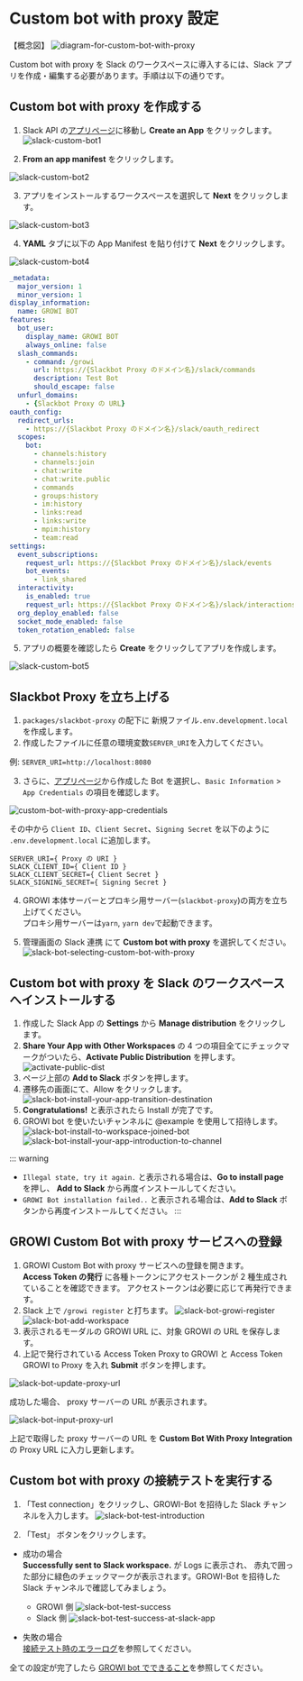 # Custom bot with proxy 設定

【概念図】
<img :src="$withBase('/assets/images/slack-bot-outline-custom-with-proxy.png')" alt="diagram-for-custom-bot-with-proxy">

Custom bot with proxy を Slack のワークスペースに導入するには、Slack アプリを作成・編集する必要があります。手順は以下の通りです。

## Custom bot with proxy を作成する

1. Slack API の[アプリページ](https://api.slack.com/apps)に移動し **Create an App** をクリックします。
   <img :src="$withBase('/assets/images/slack-custom-bot1.png')" alt="slack-custom-bot1">

2. **From an app manifest** をクリックします。
  <img :src="$withBase('/assets/images/slack-custom-bot2.png')" alt="slack-custom-bot2">

3. アプリをインストールするワークスペースを選択して **Next** をクリックします。
  <img :src="$withBase('/assets/images/slack-custom-bot3.png')" alt="slack-custom-bot3">

4. **YAML** タブに以下の App Manifest を貼り付けて **Next** をクリックします。
  <img :src="$withBase('/assets/images/slack-custom-bot4.png')" alt="slack-custom-bot4">

  ```yaml
  _metadata:
    major_version: 1
    minor_version: 1
  display_information:
    name: GROWI BOT
  features:
    bot_user:
      display_name: GROWI BOT
      always_online: false
    slash_commands:
      - command: /growi
        url: https://{Slackbot Proxy のドメイン名}/slack/commands
        description: Test Bot
        should_escape: false
    unfurl_domains:
      - {Slackbot Proxy の URL}
  oauth_config:
    redirect_urls:
      - https://{Slackbot Proxy のドメイン名}/slack/oauth_redirect
    scopes:
      bot:
        - channels:history
        - channels:join
        - chat:write
        - chat:write.public
        - commands
        - groups:history
        - im:history
        - links:read
        - links:write
        - mpim:history
        - team:read
  settings:
    event_subscriptions:
      request_url: https://{Slackbot Proxy のドメイン名}/slack/events
      bot_events:
        - link_shared
    interactivity:
      is_enabled: true
      request_url: https://{Slackbot Proxy のドメイン名}/slack/interactions
    org_deploy_enabled: false
    socket_mode_enabled: false
    token_rotation_enabled: false
  ```

5. アプリの概要を確認したら **Create** をクリックしてアプリを作成します。
  <img :src="$withBase('/assets/images/slack-custom-bot5.png')" alt="slack-custom-bot5">

## Slackbot Proxy を立ち上げる

1. `packages/slackbot-proxy` の配下に 新規ファイル`.env.development.local`を作成します。
1. 作成したファイルに任意の環境変数`SERVER_URI`を入力してください。

例: `SERVER_URI=http://localhost:8080`

3. さらに、[アプリページ](https://api.slack.com/apps)から作成した Bot を選択し、`Basic Information` > `App Credentials` の項目を確認します。

<img :src="$withBase('/assets/images/custom-bot-with-proxy-app-credentials.png')" alt="custom-bot-with-proxy-app-credentials">

その中から `Client ID`、`Client Secret`、`Signing Secret` を以下のように `.env.development.local` に追加します。

```
SERVER_URI={ Proxy の URI }
SLACK_CLIENT_ID={ Client ID }
SLACK_CLIENT_SECRET={ Client Secret }
SLACK_SIGNING_SECRET={ Signing Secret }
```

4. GROWI 本体サーバーとプロキシ用サーバー(`slackbot-proxy`)の両方を立ち上げてください。  
   プロキシ用サーバーは`yarn`, `yarn dev`で起動できます。

5. 管理画面の Slack 連携 にて **Custom bot with proxy** を選択してください。
   <img :src="$withBase('/assets/images/slack-bot-selecting-custom-bot-with-proxy.png')" alt="slack-bot-selecting-custom-bot-with-proxy">

## Custom bot with proxy を Slack のワークスペースへインストールする

1. 作成した Slack App の **Settings** から **Manage distribution** をクリックします。
1. **Share Your App with Other Workspaces** の 4 つの項目全てにチェックマークがついたら、**Activate Public Distribution** を押します。
   <img :src="$withBase('/assets/images/activate-public-dist.png')" alt="activate-public-dist">
1. ページ上部の **Add to Slack** ボタンを押します。
1. 遷移先の画面にて、Allow をクリックします。
   <img :src="$withBase('/assets/images/slack-bot-install-your-app-transition-destination.png')" alt="slack-bot-install-your-app-transition-destination">
1. **Congratulations!** と表示されたら Install が完了です。
1. GROWI bot を使いたいチャンネルに @example を使用して招待します。
   <img :src="$withBase('/assets/images/slack-bot-install-to-workspace-joined-bot.png')" alt="slack-bot-install-to-workspace-joined-bot">
   <img :src="$withBase('/assets/images/slack-bot-install-your-app-introduction-to-channel.png')" alt="slack-bot-install-your-app-introduction-to-channel">

::: warning

- `Illegal state, try it again.` と表示される場合は、**Go to install page** を押し、 **Add to Slack** から再度インストールしてください。
- `GROWI Bot installation failed..` と表示される場合は、**Add to Slack** ボタンから再度インストールしてください。
:::

## GROWI Custom Bot with proxy サービスへの登録

1. GROWI Custom Bot with proxy サービスへの登録を開きます。  
   **Access Token の発行** に各種トークンにアクセストークンが 2 種生成されていることを確認できます。
   アクセストークンは必要に応じて再発行できます。
1. Slack 上で `/growi register` と打ちます。
   <img :src="$withBase('/assets/images/slack-bot-growi-register.png')" alt="slack-bot-growi-register">
   <img :src="$withBase('/assets/images/slack-bot-register-modal.png')" alt="slack-bot-add-workspace">
1. 表示されるモーダルの GROWI URL に、対象 GROWI の URL を保存します。
1. 上記で発行されている Access Token Proxy to GROWI と Access Token GROWI to Proxy を入れ **Submit** ボタンを押します。

<img :src="$withBase('/assets/images/slack-bot-update-proxy-url.png')" alt="slack-bot-update-proxy-url">

成功した場合、 proxy サーバーの URL が表示されます。

<img :src="$withBase('/assets/images/slack-bot-input-proxy-url.png')" alt="slack-bot-input-proxy-url">

上記で取得した proxy サーバーの URL を **Custom Bot With Proxy Integration** の Proxy URL に入力し更新します。

## Custom bot with proxy の接続テストを実行する

1. 「Test connection」をクリックし、GROWI-Bot を招待した Slack チャンネルを入力します。
   <img :src="$withBase('/assets/images/slack-bot-test-introduction-custom-with-proxy.png')" alt="slack-bot-test-introduction">

2. 「Test」 ボタンをクリックします。

- 成功の場合  
   **Successfully sent to Slack workspace.** が Logs に表示され、
  赤丸で囲った部分に緑色のチェックマークが表示されます。GROWI-Bot を招待した Slack チャンネルで確認してみましょう。

  - GROWI 側
    <img :src="$withBase('/assets/images/slack-bot-test-success-custom-with-proxy.png')" alt="slack-bot-test-success">
  - Slack 側
    <img :src="$withBase('/assets/images/slack-bot-test-success-at-slack-app.png')" alt="slack-bot-test-success-at-slack-app">

- 失敗の場合  
  [接続テスト時のエラーログ](/ja/admin-guide/management-cookbook/slack-integration/#接続テスト時のエラーログ)を参照してください。

全ての設定が完了したら [GROWI bot でできること](/ja/admin-guide/management-cookbook/slack-integration/#growi-bot-でできること)を参照してください。
